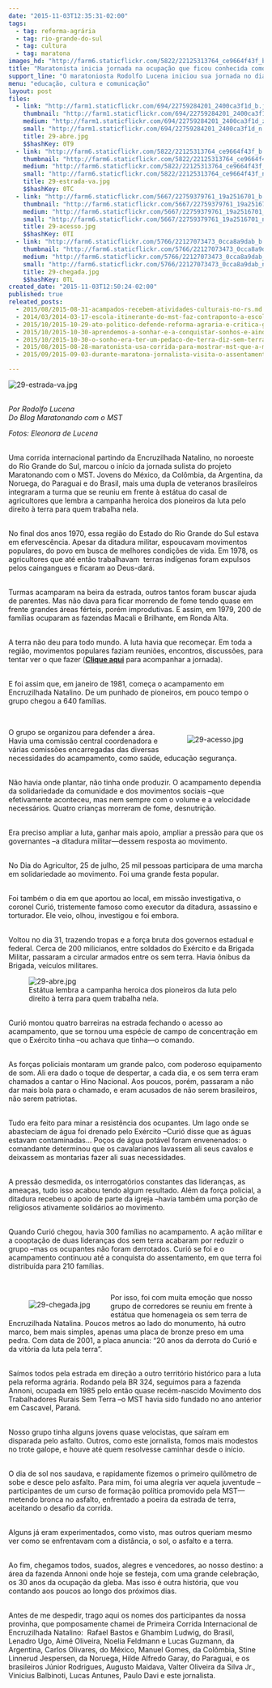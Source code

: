 ```yaml
---
date: "2015-11-03T12:35:31-02:00"
tags:
  - tag: reforma-agrária
  - tag: rio-grande-do-sul
  - tag: cultura
  - tag: maratona
images_hd: "http://farm6.staticflickr.com/5822/22125313764_ce9664f43f_b.jpg"
title: "Maratonista inicia jornada na ocupação que ficou conhecida como o \"embrião do MST\""
support_line: "O maratoniosta Rodolfo Lucena iniciou sua jornada no dia 29 de outubro, e correrá pelos assentamentos e acampamentos do Rio Grande do Sul."
menu: "educação, cultura e comunicação"
layout: post
files:
  - link: "http://farm1.staticflickr.com/694/22759284201_2400ca3f1d_b.jpg"
    thumbnail: "http://farm1.staticflickr.com/694/22759284201_2400ca3f1d_t.jpg"
    medium: "http://farm1.staticflickr.com/694/22759284201_2400ca3f1d_z.jpg"
    small: "http://farm1.staticflickr.com/694/22759284201_2400ca3f1d_n.jpg"
    title: 29-abre.jpg
    $$hashKey: 0T9
  - link: "http://farm6.staticflickr.com/5822/22125313764_ce9664f43f_b.jpg"
    thumbnail: "http://farm6.staticflickr.com/5822/22125313764_ce9664f43f_t.jpg"
    medium: "http://farm6.staticflickr.com/5822/22125313764_ce9664f43f_z.jpg"
    small: "http://farm6.staticflickr.com/5822/22125313764_ce9664f43f_n.jpg"
    title: 29-estrada-va.jpg
    $$hashKey: 0TC
  - link: "http://farm6.staticflickr.com/5667/22759379761_19a2516701_b.jpg"
    thumbnail: "http://farm6.staticflickr.com/5667/22759379761_19a2516701_t.jpg"
    medium: "http://farm6.staticflickr.com/5667/22759379761_19a2516701_z.jpg"
    small: "http://farm6.staticflickr.com/5667/22759379761_19a2516701_n.jpg"
    title: 29-acesso.jpg
    $$hashKey: 0TI
  - link: "http://farm6.staticflickr.com/5766/22127073473_0cca8a9dab_b.jpg"
    thumbnail: "http://farm6.staticflickr.com/5766/22127073473_0cca8a9dab_t.jpg"
    medium: "http://farm6.staticflickr.com/5766/22127073473_0cca8a9dab_z.jpg"
    small: "http://farm6.staticflickr.com/5766/22127073473_0cca8a9dab_n.jpg"
    title: 29-chegada.jpg
    $$hashKey: 0TL
created_date: "2015-11-03T12:50:24-02:00"
published: true
releated_posts:
  - 2015/08/2015-08-31-acampados-recebem-atividades-culturais-no-rs.md
  - 2014/03/2014-03-17-escola-itinerante-do-mst-faz-contraponto-a-escola-capitalista-diz-isabela-camini.md-e
  - 2015/10/2015-10-29-ato-politico-defende-reforma-agraria-e-critica-governo-por-morosidade.md
  - 2015/10/2015-10-30-aprendemos-a-sonhar-e-a-conquistar-sonhos-e-ainda-sonhamos-com-o-socialismo-afirma-sem-terra-sobre-a-1-ocupacao-do-mst.md
  - 2015/10/2015-10-30-o-sonho-era-ter-um-pedaco-de-terra-diz-sem-terra-sobre-a-primeira-ocupacao-do-mst.md
  - 2015/08/2015-08-28-maratonista-usa-corrida-para-mostrar-mst-que-a-midia-a-midia-nao-divulga.md
  - 2015/09/2015-09-03-durante-maratona-jornalista-visita-o-assentamento-safra-a-mae-de-todos.md

---
```

<p><img alt="29-estrada-va.jpg" src="http://farm6.staticflickr.com/5822/22125313764_ce9664f43f_b.jpg" /></p>

<p><br />
<em>Por&nbsp;Rodolfo Lucena<br />
Do Blog Maratonando com o MST</em></p>

<p><em>Fotos: Eleonora de Lucena&nbsp;</em></p>

<p><br />
Uma corrida internacional partindo da Encruzilhada Natalino, no noroeste do Rio Grande do Sul, marcou o in&iacute;cio da jornada sulista do projeto Maratonando com o MST. Jovens do M&eacute;xico, da Col&ocirc;mbia, da Argentina, da Noruega, do Paraguai e do Brasil, mais uma dupla de veteranos brasileiros integraram a turma que se reuniu em frente &agrave; est&aacute;tua do casal de agricultores que lembra a campanha heroica dos pioneiros da luta pelo direito &agrave; terra para quem trabalha nela.</p>

<p><br />
No final dos anos 1970, essa regi&atilde;o do Estado do Rio Grande do Sul estava em efervesc&ecirc;ncia. Apesar da ditadura militar, espoucavam movimentos populares, do povo em busca de melhores condi&ccedil;&otilde;es de vida. Em 1978, os agricultores que at&eacute; ent&atilde;o trabalhavam &nbsp;terras ind&iacute;genas foram expulsos pelos caingangues e ficaram ao Deus-dar&aacute;.</p>

<p><br />
Turmas acamparam na beira da estrada, outros tantos foram buscar ajuda de parentes. Mas n&atilde;o dava para ficar morrendo de fome tendo quase em frente grandes &aacute;reas f&eacute;rteis, por&eacute;m improdutivas. E assim, em 1979, 200 de fam&iacute;lias ocuparam as fazendas Macali e Brilhante, em Ronda Alta.</p>

<p><br />
A terra n&atilde;o deu para todo mundo. A luta havia que recome&ccedil;ar. Em toda a regi&atilde;o, movimentos populares faziam reuni&otilde;es, encontros, discuss&otilde;es, para tentar ver o que fazer (<strong><a href="https://mstmaratonando.wordpress.com/" target="_blank">Clique aqui</a></strong> para acompanhar a jornada).</p>

<p><br />
E foi assim que, em janeiro de 1981, come&ccedil;a o acampamento em Encruzilhada Natalino. De um punhado de pioneiros, em pouco tempo o grupo chegou a 640 fam&iacute;lias.</p>

<p>&nbsp;</p>

<figure class="image" style="float:right"><img alt="29-acesso.jpg" src="http://farm6.staticflickr.com/5667/22759379761_19a2516701_b.jpg" />
<figcaption></figcaption>
</figure>

<p>O grupo se organizou para defender a &aacute;rea. Havia uma comiss&atilde;o central coordenadora e v&aacute;rias comiss&otilde;es encarregadas das diversas necessidades do acampamento, como sa&uacute;de, educa&ccedil;&atilde;o seguran&ccedil;a.</p>

<p><br />
N&atilde;o havia onde plantar, n&atilde;o tinha onde produzir. O acampamento dependia da solidariedade da comunidade e dos movimentos sociais &ndash;que efetivamente aconteceu, mas nem sempre com o volume e a velocidade necess&aacute;rios. Quatro crian&ccedil;as morreram de fome, desnutri&ccedil;&atilde;o.</p>

<p><br />
Era preciso ampliar a luta, ganhar mais apoio, ampliar a press&atilde;o para que os governantes &ndash;a ditadura militar&mdash;dessem resposta ao movimento.</p>

<p><br />
No Dia do Agricultor, 25 de julho, 25 mil pessoas participara de uma marcha em solidariedade ao movimento. Foi uma grande festa popular.</p>

<p><br />
Foi tamb&eacute;m o dia em que aportou ao local, em miss&atilde;o investigativa, o coronel Curi&oacute;, tristemente famoso como executor da ditadura, assassino e torturador. Ele veio, olhou, investigou e foi embora.</p>

<p><br />
Voltou no dia 31, trazendo tropas e a for&ccedil;a bruta dos governos estadual e federal. Cerca de 200 milicianos, entre soldados do Ex&eacute;rcito e da Brigada Militar, passaram a circular armados entre os sem terra. Havia &ocirc;nibus da Brigada, ve&iacute;culos militares.</p>

<figure class="image"><img alt="29-abre.jpg" src="http://farm1.staticflickr.com/694/22759284201_2400ca3f1d_b.jpg" />
<figcaption>Est&aacute;tua lembra a campanha heroica dos pioneiros&nbsp;da luta pelo direito &agrave; terra para quem trabalha nela.</figcaption>
</figure>

<p><br />
Curi&oacute; montou quatro barreiras na estrada fechando o acesso ao acampamento, que se tornou uma esp&eacute;cie de campo de concentra&ccedil;&atilde;o em que o Ex&eacute;rcito tinha &ndash;ou achava que tinha&mdash;o comando.</p>

<p><br />
As for&ccedil;as policiais montaram um grande palco, com poderoso equipamento de som. Ali era dado o toque de despertar, a cada dia, e os sem terra eram chamados a cantar o Hino Nacional. Aos poucos, por&eacute;m, passaram a n&atilde;o dar mais bola para o chamado, e eram acusados de n&atilde;o serem brasileiros, n&atilde;o serem patriotas.</p>

<p><br />
Tudo era feito para minar a resist&ecirc;ncia dos ocupantes. Um lago onde se abasteciam de &aacute;gua foi drenado pelo Ex&eacute;rcito &ndash;Curi&oacute; disse que as &aacute;guas estavam contaminadas&hellip; Po&ccedil;os de &aacute;gua pot&aacute;vel foram envenenados: o comandante determinou que os cavalarianos lavassem ali seus cavalos e deixassem as montarias fazer ali suas necessidades.</p>

<p><br />
A press&atilde;o desmedida, os interrogat&oacute;rios constantes das lideran&ccedil;as, as amea&ccedil;as, tudo isso acabou tendo algum resultado. Al&eacute;m da for&ccedil;a policial, a ditadura recebeu o apoio de parte da igreja &ndash;havia tamb&eacute;m uma por&ccedil;&atilde;o de religiosos ativamente solid&aacute;rios ao movimento.</p>

<p><br />
Quando Curi&oacute; chegou, havia 300 fam&iacute;lias no acampamento. A a&ccedil;&atilde;o militar e a coopta&ccedil;&atilde;o de duas lideran&ccedil;as dos sem terra acabaram por reduzir o grupo &ndash;mas os ocupantes n&atilde;o foram derrotados. Curi&oacute; se foi e o acampamento continuou at&eacute; a conquista do assentamento, em que terra foi distribu&iacute;da para 210 fam&iacute;lias.</p>

<p>&nbsp;</p>

<figure class="image" style="float:left"><img alt="29-chegada.jpg" src="http://farm6.staticflickr.com/5766/22127073473_0cca8a9dab_b.jpg" />
<figcaption></figcaption>
</figure>

<p>Por isso, foi com muita emo&ccedil;&atilde;o que nosso grupo de corredores se reuniu em frente &agrave; est&aacute;tua que homenageia os sem terra de Encruzilhada Natalina. Poucos metros ao lado do monumento, h&aacute; outro marco, bem mais simples, apenas uma placa de bronze preso em uma pedra. Com data de 2001, a placa anuncia: &ldquo;20 anos da derrota do Curi&oacute; e da vit&oacute;ria da luta pela terra&rdquo;.</p>

<p><br />
Sa&iacute;mos todos pela estrada em dire&ccedil;&atilde;o a outro territ&oacute;rio hist&oacute;rico para a luta pela reforma agr&aacute;ria. Rodando pela BR 324, seguimos para a fazenda Annoni, ocupada em 1985 pelo ent&atilde;o quase rec&eacute;m-nascido Movimento dos Trabalhadores Rurais Sem Terra &ndash;o MST havia sido fundado no ano anterior em Cascavel, Paran&aacute;.</p>

<p><br />
Nosso grupo tinha alguns jovens quase velocistas, que sa&iacute;ram em disparada pelo asfalto. Outros, como este jornalista, fomos mais modestos no trote galope, e houve at&eacute; quem resolvesse caminhar desde o in&iacute;cio.</p>

<p><br />
O dia de sol nos saudava, e rapidamente fizemos o primeiro quil&ocirc;metro de sobe e desce pelo asfalto. Para mim, foi uma alegria ver aquela juventude &ndash;participantes de um curso de forma&ccedil;&atilde;o pol&iacute;tica promovido pela MST&mdash;metendo bronca no asfalto, enfrentado a poeira da estrada de terra, aceitando o desafio da corrida.</p>

<p><br />
Alguns j&aacute; eram experimentados, como visto, mas outros queriam mesmo ver como se enfrentavam com a dist&acirc;ncia, o sol, o asfalto e a terra.</p>

<p><br />
Ao fim, chegamos todos, suados, alegres e vencedores, ao nosso destino: a &aacute;rea da fazenda Annoni onde hoje se festeja, com uma grande celebra&ccedil;&atilde;o, os 30 anos da ocupa&ccedil;&atilde;o da gleba. Mas isso &eacute; outra hist&oacute;ria, que vou contando aos poucos ao longo dos pr&oacute;ximos dias.</p>

<p><br />
Antes de me despedir, trago aqui os nomes dos participantes da nossa provinha, que pomposamente chamei de Primeira Corrida Internacional de Encruzilhada Natalino: &nbsp;Rafael Bastos e Ghambim Ludwig, do Brasil, Lenadro Ugo, Aim&eacute; Oliveira, Noelia Feldmann e Lucas Guzmann, da Argentina, Carlos Olivares, do M&eacute;xico, Manuel Gomes, da Col&ocirc;mbia, Stine Linnerud Jespersen, da Noruega, Hilde Alfredo Garay, do Paraguai, e os brasileiros J&uacute;nior Rodrigues, Augusto Maidava, Valter Oliveira da Silva Jr., Vinicius Balbinoti, Lucas Antunes, Paulo Davi e este jornalista.</p>
